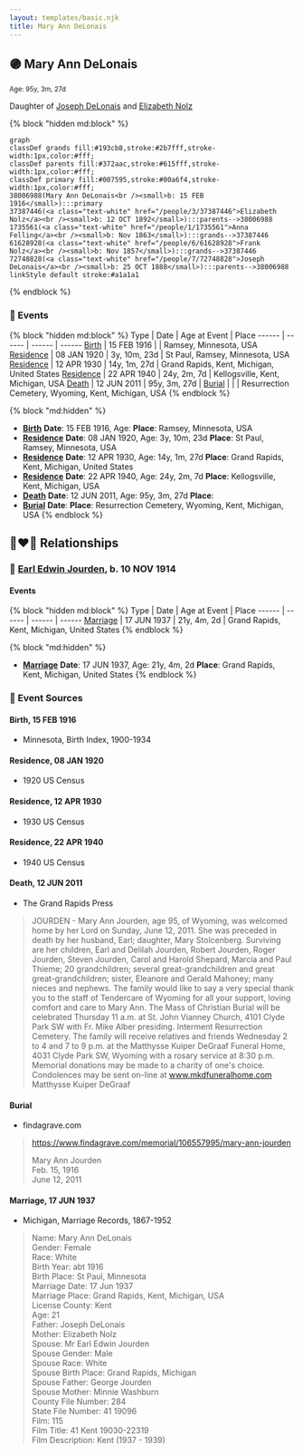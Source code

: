 ```yaml
---
layout: templates/basic.njk
title: Mary Ann DeLonais
---
```

## 🟣 Mary Ann DeLonais
<small>Age: 95y, 3m, 27d</small>

Daughter of [Joseph DeLonais](/people/7/72748828) and [Elizabeth Nolz](/people/3/37387446)

{% block "hidden md:block" %}
```mermaid
graph
classDef grands fill:#193cb8,stroke:#2b7fff,stroke-width:1px,color:#fff;
classDef parents fill:#372aac,stroke:#615fff,stroke-width:1px,color:#fff;
classDef primary fill:#007595,stroke:#00a6f4,stroke-width:1px,color:#fff;
38006988(Mary Ann DeLonais<br /><small>b: 15 FEB 1916</small>):::primary
37387446(<a class="text-white" href="/people/3/37387446">Elizabeth Nolz</a><br /><small>b: 12 OCT 1892</small>):::parents-->38006988
1735561(<a class="text-white" href="/people/1/1735561">Anna Felling</a><br /><small>b: Nov 1863</small>):::grands-->37387446
61628928(<a class="text-white" href="/people/6/61628928">Frank Nolz</a><br /><small>b: Nov 1857</small>):::grands-->37387446
72748828(<a class="text-white" href="/people/7/72748828">Joseph DeLonais</a><br /><small>b: 25 OCT 1888</small>):::parents-->38006988
linkStyle default stroke:#a1a1a1
```
{% endblock %}

### 📆 Events

{% block "hidden md:block" %}
Type | Date | Age at Event | Place
------ | ------ | ------ | ------
[Birth](#event-event-2) | 15 FEB 1916 |  | Ramsey, Minnesota, USA
[Residence](#event-event-0) | 08 JAN 1920 | 3y, 10m, 23d | St Paul, Ramsey, Minnesota, USA
[Residence](#event-event-1) | 12 APR 1930 | 14y, 1m, 27d | Grand Rapids, Kent, Michigan, United States
[Residence](#event-event-2) | 22 APR 1940 | 24y, 2m, 7d | Kellogsville, Kent, Michigan, USA
[Death](#event-event-6) | 12 JUN 2011 | 95y, 3m, 27d |
[Burial](#event-event-7) |  |  | Resurrection Cemetery, Wyoming, Kent, Michigan, USA
{% endblock %}

{% block "md:hidden" %}
- **[Birth](#event-event-2)**
**Date**: 15 FEB 1916, Age:
**Place**: Ramsey, Minnesota, USA
- **[Residence](#event-event-0)**
**Date**: 08 JAN 1920, Age: 3y, 10m, 23d
**Place**: St Paul, Ramsey, Minnesota, USA
- **[Residence](#event-event-1)**
**Date**: 12 APR 1930, Age: 14y, 1m, 27d
**Place**: Grand Rapids, Kent, Michigan, United States
- **[Residence](#event-event-2)**
**Date**: 22 APR 1940, Age: 24y, 2m, 7d
**Place**: Kellogsville, Kent, Michigan, USA
- **[Death](#event-event-6)**
**Date**: 12 JUN 2011, Age: 95y, 3m, 27d
**Place**:
- **[Burial](#event-event-7)**
**Date**:
**Place**: Resurrection Cemetery, Wyoming, Kent, Michigan, USA
{% endblock %}

## 👩‍❤️‍👨 Relationships

### 🔵 [Earl Edwin Jourden](/people/9/93806660), b. 10 NOV 1914

#### Events

{% block "hidden md:block" %}
Type | Date | Age at Event | Place
------ | ------ | ------ | ------
[Marriage](#event-family-0-event-0) | 17 JUN 1937 | 21y, 4m, 2d | Grand Rapids, Kent, Michigan, United States
{% endblock %}

{% block "md:hidden" %}
- **[Marriage](#event-family-0-event-0)**
**Date**: 17 JUN 1937, Age: 21y, 4m, 2d
**Place**: Grand Rapids, Kent, Michigan, United States
{% endblock %}

### 📰 Event Sources

#### <a id="event-event-2"></a> Birth, 15 FEB 1916
* Minnesota, Birth Index, 1900-1934

#### <a id="event-event-0"></a> Residence, 08 JAN 1920
* 1920 US Census

#### <a id="event-event-1"></a> Residence, 12 APR 1930
* 1930 US Census

#### <a id="event-event-2"></a> Residence, 22 APR 1940
* 1940 US Census

#### <a id="event-event-6"></a> Death, 12 JUN 2011
* The Grand Rapids Press
>   
  > JOURDEN - Mary Ann Jourden, age 95, of Wyoming, was welcomed home by her Lord on Sunday, June 12, 2011. She was preceded in death by her husband, Earl; daughter, Mary Stolcenberg. Surviving are her children, Earl and Delilah Jourden, Robert Jourden, Roger Jourden, Steven Jourden, Carol and Harold Shepard, Marcia and Paul Thieme; 20 grandchildren; several great-grandchildren and great great-grandchildren; sister, Eleanore and Gerald Mahoney; many nieces and nephews. The family would like to say a very special thank you to the staff of Tendercare of Wyoming for all your support, loving comfort and care to Mary Ann. The Mass of Christian Burial will be celebrated Thursday 11 a.m. at St. John Vianney Church, 4101 Clyde Park SW with Fr. Mike Alber presiding. Interment Resurrection Cemetery. The family will receive relatives and friends Wednesday 2 to 4 and 7 to 9 p.m. at the Matthysse Kuiper DeGraaf Funeral Home, 4031 Clyde Park SW, Wyoming with a rosary service at 8:30 p.m. Memorial donations may be made to a charity of one's choice. Condolences may be sent on-line at www.mkdfuneralhome.com Matthysse Kuiper DeGraaf

#### <a id="event-event-7"></a> Burial
* findagrave.com
>   
  > https://www.findagrave.com/memorial/106557995/mary-ann-jourden  
  >   
  > Mary Ann Jourden  
  > Feb. 15, 1916  
  > June 12, 2011
#### <a id="event-family-0-event-0"></a> Marriage, 17 JUN 1937
* Michigan, Marriage Records, 1867-1952
>   
  > Name: Mary Ann DeLonais  
  > Gender: Female  
  > Race: White  
  > Birth Year: abt 1916  
  > Birth Place: St Paul, Minnesota  
  > Marriage Date: 17 Jun 1937  
  > Marriage Place: Grand Rapids, Kent, Michigan, USA  
  > License County: Kent  
  > Age: 21  
  > Father: Joseph DeLonais  
  > Mother: Elizabeth Nolz  
  > Spouse: Mr Earl Edwin Jourden  
  > Spouse Gender: Male  
  > Spouse Race: White  
  > Spouse Birth Place: Grand Rapids, Michigan  
  > Spouse Father: George Jourden  
  > Spouse Mother: Minnie Washburn  
  > County File Number: 284  
  > State File Number: 41 19096  
  > Film: 115  
  > Film Title: 41 Kent 19030-22319  
  > Film Description: Kent (1937 - 1939)
